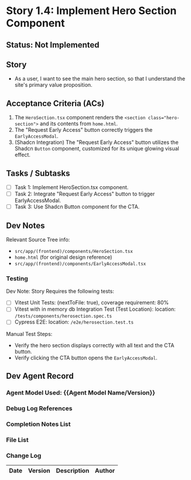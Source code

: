 # Story 1.4: Implement Hero Section Component

## Status: Not Implemented

## Story

- As a user, I want to see the main hero section, so that I understand the site's primary value proposition.

## Acceptance Criteria (ACs)

1.  The `HeroSection.tsx` component renders the `<section class="hero-section">` and its contents from `home.html`.
2.  The "Request Early Access" button correctly triggers the `EarlyAccessModal`.
3.  (Shadcn Integration) The "Request Early Access" button utilizes the Shadcn `Button` component, customized for its unique glowing visual effect.

## Tasks / Subtasks

- [ ] Task 1: Implement HeroSection.tsx component.
- [ ] Task 2: Integrate "Request Early Access" button to trigger EarlyAccessModal.
- [ ] Task 3: Use Shadcn Button component for the CTA.

## Dev Notes

Relevant Source Tree info:
- `src/app/(frontend)/components/HeroSection.tsx`
- `home.html` (for original design reference)
- `src/app/(frontend)/components/EarlyAccessModal.tsx`

### Testing

Dev Note: Story Requires the following tests:

- [ ] Vitest Unit Tests: (nextToFile: true), coverage requirement: 80%
- [ ] Vitest with in memory db Integration Test (Test Location): location: `/tests/components/herosection.spec.ts`
- [ ] Cypress E2E: location: `/e2e/herosection.test.ts`

Manual Test Steps:
- Verify the hero section displays correctly with all text and the CTA button.
- Verify clicking the CTA button opens the `EarlyAccessModal`.

## Dev Agent Record

### Agent Model Used: {{Agent Model Name/Version}}

### Debug Log References

### Completion Notes List

### File List

### Change Log

| Date | Version | Description | Author |
| :--- | :------ | :---------- | :----- |

